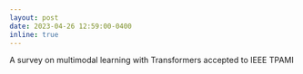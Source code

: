 ```yaml
---
layout: post
date: 2023-04-26 12:59:00-0400
inline: true
---
```


A survey on multimodal learning with Transformers accepted to IEEE TPAMI
